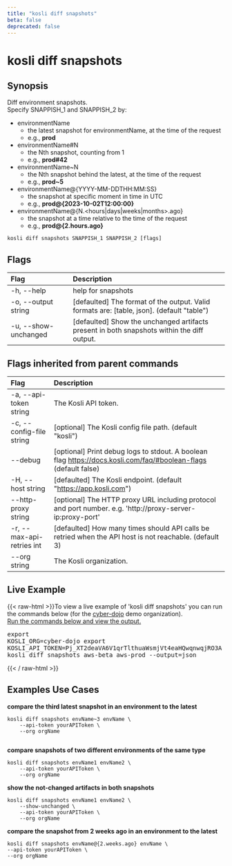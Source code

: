```yaml
---
title: "kosli diff snapshots"
beta: false
deprecated: false
---
```


# kosli diff snapshots

## Synopsis

Diff environment snapshots.  
Specify SNAPPISH_1 and SNAPPISH_2 by:
- environmentName
    - the latest snapshot for environmentName, at the time of the request
    - e.g., **prod**
- environmentName#N
    - the Nth snapshot, counting from 1
    - e.g., **prod#42**
- environmentName~N
    - the Nth snapshot behind the latest, at the time of the request
    - e.g., **prod~5**
- environmentName@{YYYY-MM-DDTHH:MM:SS}
    - the snapshot at specific moment in time in UTC
    - e.g., **prod@{2023-10-02T12:00:00}**
- environmentName@{N.<hours|days|weeks|months>.ago}
    - the snapshot at a time relative to the time of the request
    - e.g., **prod@{2.hours.ago}**


```shell
kosli diff snapshots SNAPPISH_1 SNAPPISH_2 [flags]
```

## Flags
| Flag | Description |
| :--- | :--- |
|    -h, --help  |  help for snapshots  |
|    -o, --output string  |  [defaulted] The format of the output. Valid formats are: [table, json]. (default "table")  |
|    -u, --show-unchanged  |  [defaulted] Show the unchanged artifacts present in both snapshots within the diff output.  |


## Flags inherited from parent commands
| Flag | Description |
| :--- | :--- |
|    -a, --api-token string  |  The Kosli API token.  |
|    -c, --config-file string  |  [optional] The Kosli config file path. (default "kosli")  |
|        --debug  |  [optional] Print debug logs to stdout. A boolean flag https://docs.kosli.com/faq/#boolean-flags (default false)  |
|    -H, --host string  |  [defaulted] The Kosli endpoint. (default "https://app.kosli.com")  |
|        --http-proxy string  |  [optional] The HTTP proxy URL including protocol and port number. e.g. 'http://proxy-server-ip:proxy-port'  |
|    -r, --max-api-retries int  |  [defaulted] How many times should API calls be retried when the API host is not reachable. (default 3)  |
|        --org string  |  The Kosli organization.  |


## Live Example

{{< raw-html >}}To view a live example of 'kosli diff snapshots' you can run the commands below (for the <a href="https://app.kosli.com/cyber-dojo/environments/aws-prod/snapshots/">cyber-dojo</a> demo organization).<br/><a href="https://app.kosli.com/api/v2/livedocs/cyber-dojo/cli?command=kosli+diff+snapshots+aws-beta+aws-prod+--output=json">Run the commands below and view the output.</a><pre>export KOSLI_ORG=cyber-dojo
export KOSLI_API_TOKEN=Pj_XT2deaVA6V1qrTlthuaWsmjVt4eaHQwqnwqjRO3A  # read-only
kosli diff snapshots aws-beta aws-prod --output=json</pre>{{< / raw-html >}}

## Examples Use Cases

**compare the third latest snapshot in an environment to the latest**

```shell
kosli diff snapshots envName~3 envName \
	--api-token yourAPIToken \
	--org orgName
	
```

**compare snapshots of two different environments of the same type**

```shell
kosli diff snapshots envName1 envName2 \
	--api-token yourAPIToken \
	--org orgName

```

**show the not-changed artifacts in both snapshots**

```shell
kosli diff snapshots envName1 envName2 \
	--show-unchanged \
	--api-token yourAPIToken \
	--org orgName

```

**compare the snapshot from 2 weeks ago in an environment to the latest**

```shell
kosli diff snapshots envName@{2.weeks.ago} envName \
--api-token yourAPIToken \
--org orgName
```

